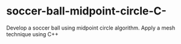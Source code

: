 # soccer-ball-midpoint-circle-C-
Develop a soccer ball using midpoint circle algorithm. Apply a mesh technique using C++ 

